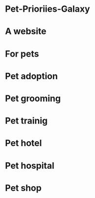 # Pet-Prioriies-Galaxy
# A website 
# For pets
# Pet adoption
# Pet grooming
# Pet trainig
# Pet hotel
# Pet hospital
# Pet shop
